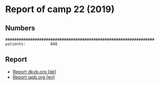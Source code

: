 # Report of camp 22 (2019)

## Numbers
```
##################################################################
patients:           848
```

## Report

+ [Report dkvb.org \[de\]](https://static1.squarespace.com/static/5c6886e80490791605030205/t/5db9f35b8269470924807bb5/1572467565471/191027+Bericht+Camp+5+Homepage.pdf)
+ [Report iapb.org \[en\]](https://www.iapb.org/news/an-eye-camp-in-sumbawanga/)
